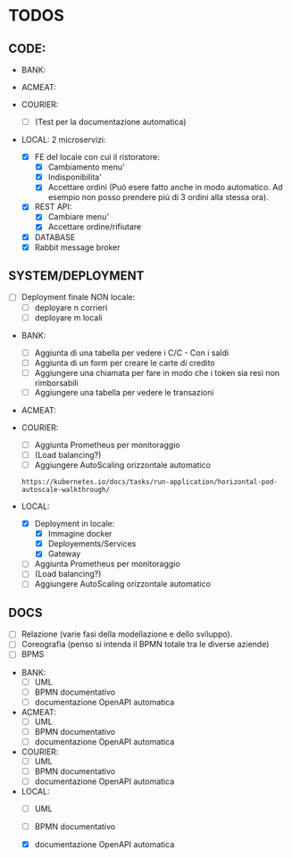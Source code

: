 # TODOS

## CODE:

* BANK:

* ACMEAT:

* COURIER:
    * [ ] (Test per la documentazione automatica)

* LOCAL:
    2 microservizi:

    * [x] FE del locale con cui il ristoratore:
        * [x] Cambiamento menu'
        * [x] Indisponibilita'
        * [x] Accettare ordini (Puó esere fatto anche in modo automatico. Ad esempio non posso prendere piú di 3 ordini alla stessa ora).
    * [x] REST API:
        * [x] Cambiare menu'
        * [x] Accettare ordine/rifiutare
    * [x] DATABASE
    * [x] Rabbit message broker 

## SYSTEM/DEPLOYMENT
* [ ] Deployment finale NON locale:
    * [ ] deployare n corrieri
    * [ ] deployare m locali

* BANK:
    * [ ] Aggiunta di una tabella per vedere i C/C - Con i saldi
    * [ ] Aggiunta di un form per creare le carte di credito
    * [ ] Aggiungere una chiamata per fare in modo che i token sia resi non rimborsabili
    * [ ] Aggiungere una tabella per vedere le transazioni
* ACMEAT:


* COURIER:
    * [ ] Aggiunta Prometheus per monitoraggio 
    * [ ] (Load balancing?)
    * [ ] Aggiungere AutoScaling orizzontale automatico

    `https://kubernetes.io/docs/tasks/run-application/horizontal-pod-autoscale-walkthrough/`

* LOCAL:
    * [x] Deployment in locale:
        * [x] Immagine docker
        * [x] Deployements/Services
        * [x] Gateway
    * [ ] Aggiunta Prometheus per monitoraggio 
    * [ ] (Load balancing?)
    * [ ] Aggiungere AutoScaling orizzontale automatico

## DOCS
* [ ] Relazione (varie fasi della modellazione e dello sviluppo).
* [ ] Coreografia (penso si intenda il BPMN totale tra le diverse aziende)
* [ ] BPMS

* BANK:
    * [ ] UML
    * [ ] BPMN documentativo
    * [ ] documentazione OpenAPI automatica

* ACMEAT:
    * [ ] UML
    * [ ] BPMN documentativo
    * [ ] documentazione OpenAPI automatica

* COURIER:
    * [ ] UML
    * [ ] BPMN documentativo
    * [ ] documentazione OpenAPI automatica

* LOCAL:
    * [ ] UML
    * [ ] BPMN documentativo
    * [x] documentazione OpenAPI automatica
    
